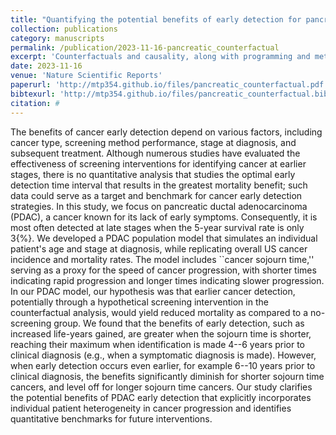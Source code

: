 ```yaml
---
title: "Quantifying the potential benefits of early detection for pancreatic cancer through a counterfactual simulation modeling analysis"
collection: publications
category: manuscripts
permalink: /publication/2023-11-16-pancreatic_counterfactual
excerpt: 'Counterfactuals and causality, along with programming and methodologic similarities, are two features that overlap between my physics research and background and my statistical modelling work at Columbia. This project was a really cool idea, as counterfactual simulation should really be more widely adopting when thinking of anything related to policy.'
date: 2023-11-16
venue: 'Nature Scientific Reports'
paperurl: 'http://mtp354.github.io/files/pancreatic_counterfactual.pdf'
bibtexurl: 'http://mtp354.github.io/files/pancreatic_counterfactual.bib'
citation: #
---
```


The benefits of cancer early detection depend on various factors, including cancer type, screening method performance, stage at diagnosis, and subsequent treatment. Although numerous studies have evaluated the effectiveness of screening interventions for identifying cancer at earlier stages, there is no quantitative analysis that studies the optimal early detection time interval that results in the greatest mortality benefit; such data could serve as a target and benchmark for cancer early detection strategies. In this study, we focus on pancreatic ductal adenocarcinoma (PDAC), a cancer known for its lack of early symptoms. Consequently, it is most often detected at late stages when the 5-year survival rate is only 3{\%}. We developed a PDAC population model that simulates an individual patient's age and stage at diagnosis, while replicating overall US cancer incidence and mortality rates. The model includes ``cancer sojourn time,'' serving as a proxy for the speed of cancer progression, with shorter times indicating rapid progression and longer times indicating slower progression. In our PDAC model, our hypothesis was that earlier cancer detection, potentially through a hypothetical screening intervention in the counterfactual analysis, would yield reduced mortality as compared to a no-screening group. We found that the benefits of early detection, such as increased life-years gained, are greater when the sojourn time is shorter, reaching their maximum when identification is made 4--6 years prior to clinical diagnosis (e.g., when a symptomatic diagnosis is made). However, when early detection occurs even earlier, for example 6--10 years prior to clinical diagnosis, the benefits significantly diminish for shorter sojourn time cancers, and level off for longer sojourn time cancers. Our study clarifies the potential benefits of PDAC early detection that explicitly incorporates individual patient heterogeneity in cancer progression and identifies quantitative benchmarks for future interventions.
